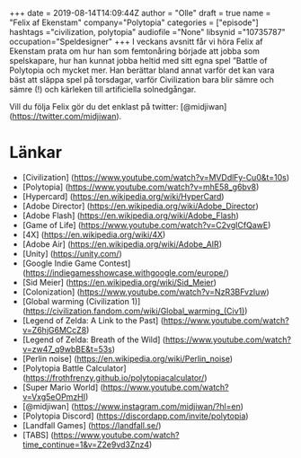 +++
date = 2019-08-14T14:09:44Z
author = "Olle"
draft = true
name = "Felix af Ekenstam"
company="Polytopia"
categories = ["episode"]
hashtags ="civilization, polytopia"
audiofile ="None"
libsynid ="10735787"
occupation="Speldesigner"
+++ 
I veckans avsnitt får vi höra Felix af Ekenstam prata om hur han som femtonåring började att jobba som spelskapare, hur han kunnat jobba heltid med sitt egna spel ”Battle of Polytopia och mycket mer. Han berättar bland annat varför det kan vara bäst att släppa spel på torsdagar, varför Civilization bara blir sämre och sämre (!) och kärleken till artificiella solnedgångar.

Vill du följa Felix gör du det enklast på twitter: [@midjiwan] (https://twitter.com/midjiwan).


# Länkar
* [Civilization] (https://www.youtube.com/watch?v=MVDdlFy-Cu0&t=10s)
* [Polytopia] (https://www.youtube.com/watch?v=mhE58_g6bv8)
* [Hypercard] (https://en.wikipedia.org/wiki/HyperCard)
* [Adobe Director] (https://en.wikipedia.org/wiki/Adobe_Director)
* [Adobe Flash] (https://en.wikipedia.org/wiki/Adobe_Flash)
* [Game of Life] (https://www.youtube.com/watch?v=C2vgICfQawE)
* [4X] (https://en.wikipedia.org/wiki/4X)
* [Adobe Air] (https://en.wikipedia.org/wiki/Adobe_AIR)
* [Unity] (https://unity.com/)
* [Google Indie Game Contest] (https://indiegamesshowcase.withgoogle.com/europe/)
* [Sid Meier] (https://en.wikipedia.org/wiki/Sid_Meier)
* [Colonization] (https://www.youtube.com/watch?v=NzR3BFvzIuw)
* [Global warming (Civilization 1)] (https://civilization.fandom.com/wiki/Global_warming_(Civ1))
* [Legend of Zelda: A Link to the Past] (https://www.youtube.com/watch?v=Z6hjG6MCcZ8)
* [Legend of Zelda: Breath of the Wild] (https://www.youtube.com/watch?v=zw47_q9wbBE&t=53s)
* [Perlin noise] (https://en.wikipedia.org/wiki/Perlin_noise)
* [Polytopia Battle Calculator] (https://frothfrenzy.github.io/polytopiacalculator/)
* [Super Mario World] (https://www.youtube.com/watch?v=Vxg5eOPmzHI)
* [@midjiwan] (https://www.instagram.com/midjiwan/?hl=en)
* [Polytopia Discord] (https://discordapp.com/invite/polytopia)
* [Landfall Games] (https://landfall.se/)
* [TABS] (https://www.youtube.com/watch?time_continue=1&v=Z2e9vd3Znz4)
